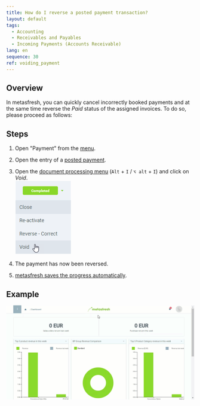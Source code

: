 ```yaml
---
title: How do I reverse a posted payment transaction?
layout: default
tags:
  - Accounting
  - Receivables and Payables
  - Incoming Payments (Accounts Receivable)
lang: en
sequence: 30
ref: voiding_payment
---
```


## Overview
In metasfresh, you can quickly cancel incorrectly booked payments and at the same time reverse the *Paid* status of the assigned invoices. To do so, please proceed as follows:

## Steps
1. Open "Payment" from the [menu](Menu).
1. Open the entry of a [posted payment](Single_incoming_payment).
1. Open the [document processing menu](StartAction#doc-processing) (`Alt` + `I` / `⌥ alt` + `I`) and click on *Void*.<br>
![](assets/DocStatus_void.png)

1. The payment has now been reversed.
1. [metasfresh saves the progress automatically](Saveindicator).

## Example
![](assets/voiding_payment.gif)

